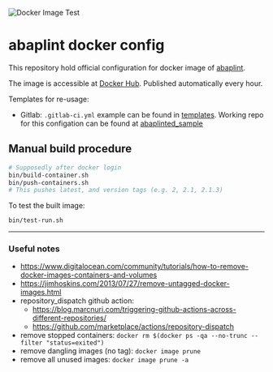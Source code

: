 ![Docker Image Test](https://github.com/abaplint/abaplint-docker/workflows/Docker%20Image%20Test/badge.svg?branch=master)

# abaplint docker config

This repository hold official configuration for docker image of [abaplint](https://github.com/abaplint/abaplint).

The image is accessible at [Docker Hub](https://hub.docker.com/r/abaplint/abaplint). Published automatically every hour.

Templates for re-usage:

- Gitlab: `.gitlab-ci.yml` example can be found in [templates](./templates). Working repo for this configation can be found at [abaplinted_sample](https://gitlab.com/atsybulsky/abaplinted_sample)

## Manual build procedure

```sh
# Supposedly after docker login
bin/build-container.sh
bin/push-containers.sh
# This pushes latest, and version tags (e.g. 2, 2.1, 2.1.3)
```

To test the built image:
```sh
bin/test-run.sh
```

---

### Useful notes

- https://www.digitalocean.com/community/tutorials/how-to-remove-docker-images-containers-and-volumes
- https://jimhoskins.com/2013/07/27/remove-untagged-docker-images.html
- repository_dispatch github action: 
  - https://blog.marcnuri.com/triggering-github-actions-across-different-repositories/
  - https://github.com/marketplace/actions/repository-dispatch
- remove stopped containers: `docker rm $(docker ps -qa --no-trunc --filter "status=exited")`
- remove dangling images (no tag): `docker image prune`
- remove all unused images: `docker image prune -a`
